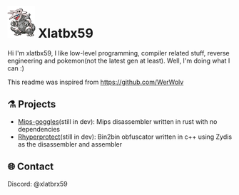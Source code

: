 # ![](img/galeking-sprite.gif) Xlatbx59 

Hi I'm xlatbx59, I like low-level programming, compiler related stuff, reverse engineering and pokemon(not the latest gen at least). Well, I'm doing what I can :)


This readme was inspired from https://github.com/WerWolv

## ⚗️ Projects
- [Mips-goggles](https://github.com/xlatbx59/Mips-goggles)(still in dev): Mips disassembler written in rust with no dependencies
- [Rhyperprotect](https://github.com/xlatbx59/Rhyperprotect)(still in dev): Bin2bin obfuscator written in c++ using Zydis as the disassembler and assembler

## 🌐 Contact
Discord: @xlatbrx59
